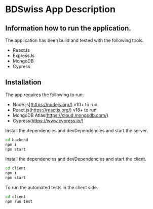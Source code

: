 # BDSwiss App Description
## Information how to run the application.

The application has been build and tested with the following tools.

- ReactJs
- ExpressJs
- MongoDB
- Cypress

## Installation

The app requires the following to run:
- Node.js](https://nodejs.org/) v10+ to run.
- React.js(https://reactjs.org/) v18+ to run.
- MongoDB Atlas(https://cloud.mongodb.com/)
- Cypress(https://www.cypress.io/)

Install the dependencies and devDependencies and start the server.

```sh
cd backend
npm i
npm start
```

Install the dependencies and devDependencies and start the client.

```sh
cd client
npm i
npm start
```

To run the automated tests in the client side.

```sh
cd client
npm run test
```
